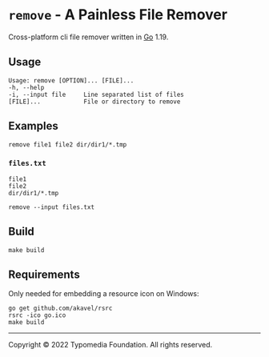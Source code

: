 # `remove` - A Painless File Remover

Cross-platform cli file remover written in [Go](https://go.dev/) 1.19.

## Usage

    Usage: remove [OPTION]... [FILE]...
    -h, --help
    -i, --input file     Line separated list of files
    [FILE]...            File or directory to remove

## Examples

    remove file1 file2 dir/dir1/*.tmp

### `files.txt`

```
file1
file2
dir/dir1/*.tmp
```

    remove --input files.txt

## Build

    make build

## Requirements

Only needed for embedding a resource icon on Windows:

    go get github.com/akavel/rsrc
    rsrc -ico go.ico
    make build

---
Copyright © 2022 Typomedia Foundation. All rights reserved.